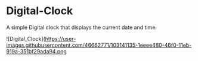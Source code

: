# Digital-Clock
A simple Digital clock that displays the current date and time.

![Digital_Clock](https://user-images.githubusercontent.com/46662771/103141135-1eeee480-46f0-11eb-919a-351bf29ada94.png
